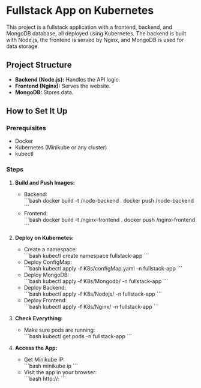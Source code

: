 
# Fullstack App on Kubernetes

This project is a fullstack application with a frontend, backend, and MongoDB database, all deployed using Kubernetes. The backend is built with Node.js, the frontend is served by Nginx, and MongoDB is used for data storage.

## Project Structure

- **Backend (Node.js):** Handles the API logic.
- **Frontend (Nginx):** Serves the website.
- **MongoDB:** Stores data.

## How to Set It Up

### Prerequisites

- Docker
- Kubernetes (Minikube or any cluster)
- kubectl

### Steps

1. **Build and Push Images:**

   - Backend:  
     \`\`\`bash
     docker build -t <your-dockerhub-username>/node-backend .
     docker push <your-dockerhub-username>/node-backend
     \`\`\`
   - Frontend:  
     \`\`\`bash
     docker build -t <your-dockerhub-username>/nginx-frontend .
     docker push <your-dockerhub-username>/nginx-frontend
     \`\`\`

2. **Deploy on Kubernetes:**

   - Create a namespace:  
     \`\`\`bash
     kubectl create namespace fullstack-app
     \`\`\`
   - Deploy ConfigMap:  
     \`\`\`bash
     kubectl apply -f K8s/configMap.yaml -n fullstack-app
     \`\`\`
   - Deploy MongoDB:  
     \`\`\`bash
     kubectl apply -f K8s/Mongodb/ -n fullstack-app
     \`\`\`
   - Deploy Backend:  
     \`\`\`bash
     kubectl apply -f K8s/Nodejs/ -n fullstack-app
     \`\`\`
   - Deploy Frontend:  
     \`\`\`bash
     kubectl apply -f K8s/Nginx/ -n fullstack-app
     \`\`\`

3. **Check Everything:**

   - Make sure pods are running:  
     \`\`\`bash
     kubectl get pods -n fullstack-app
     \`\`\`

4. **Access the App:**

   - Get Minikube IP:  
     \`\`\`bash
     minikube ip
     \`\`\`
   - Visit the app in your browser:  
     \`\`\`bash
     http://<minikube-ip>:<node-port>
     \`\`\`

